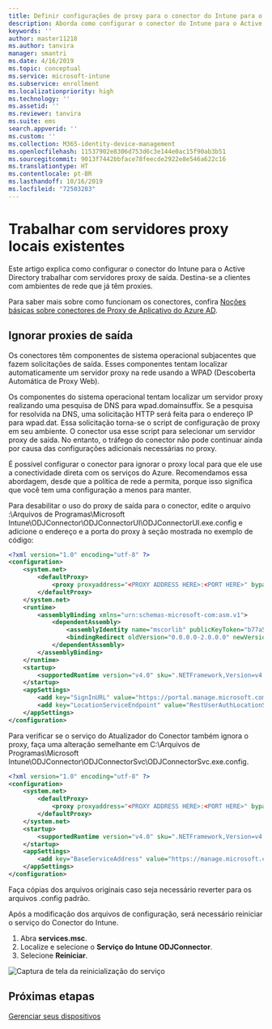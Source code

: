 ```yaml
---
title: Definir configurações de proxy para o conector do Intune para o Active Directory
description: Aborda como configurar o conector do Intune para o Active Directory trabalhar com os servidores proxy locais existentes.
keywords: ''
author: master11218
ms.author: tanvira
manager: smantri
ms.date: 4/16/2019
ms.topic: conceptual
ms.service: microsoft-intune
ms.subservice: enrollment
ms.localizationpriority: high
ms.technology: ''
ms.assetid: ''
ms.reviewer: tanvira
ms.suite: ems
search.appverid: ''
ms.custom: ''
ms.collection: M365-identity-device-management
ms.openlocfilehash: 11537902e8306d753d6c3e144e0ac15f90ab3b51
ms.sourcegitcommit: 9013f7442bbface78feecde2922e8e546a622c16
ms.translationtype: HT
ms.contentlocale: pt-BR
ms.lasthandoff: 10/16/2019
ms.locfileid: "72503283"
---
```

# <a name="work-with-existing-on-premises-proxy-servers"></a>Trabalhar com servidores proxy locais existentes

Este artigo explica como configurar o conector do Intune para o Active Directory trabalhar com servidores proxy de saída. Destina-se a clientes com ambientes de rede que já têm proxies.

Para saber mais sobre como funcionam os conectores, confira [Noções básicas sobre conectores de Proxy de Aplicativo do Azure AD](https://docs.microsoft.com/azure/active-directory/manage-apps/application-proxy-connectors).

## <a name="bypass-outbound-proxies"></a>Ignorar proxies de saída

Os conectores têm componentes de sistema operacional subjacentes que fazem solicitações de saída. Esses componentes tentam localizar automaticamente um servidor proxy na rede usando a WPAD (Descoberta Automática de Proxy Web).

Os componentes do sistema operacional tentam localizar um servidor proxy realizando uma pesquisa de DNS para wpad.domainsuffix. Se a pesquisa for resolvida na DNS, uma solicitação HTTP será feita para o endereço IP para wpad.dat. Essa solicitação torna-se o script de configuração de proxy em seu ambiente. O conector usa esse script para selecionar um servidor proxy de saída. No entanto, o tráfego do conector não pode continuar ainda por causa das configurações adicionais necessárias no proxy.

É possível configurar o conector para ignorar o proxy local para que ele use a conectividade direta com os serviços do Azure. Recomendamos essa abordagem, desde que a política de rede a permita, porque isso significa que você tem uma configuração a menos para manter.

Para desabilitar o uso do proxy de saída para o conector, edite o arquivo :\Arquivos de Programas\Microsoft Intune\ODJConnector\ODJConnectorUI\ODJConnectorUI.exe.config e adicione o endereço e a porta do proxy à seção mostrada no exemplo de código:

```xml
<?xml version="1.0" encoding="utf-8" ?>
<configuration>
    <system.net>  
        <defaultProxy>   
            <proxy proxyaddress="<PROXY ADDRESS HERE>:<PORT HERE>" bypassonlocal="True" usesystemdefault="True"/>   
        </defaultProxy>  
    </system.net>
    <runtime>
        <assemblyBinding xmlns="urn:schemas-microsoft-com:asm.v1">
            <dependentAssembly>
                <assemblyIdentity name="mscorlib" publicKeyToken="b77a5c561934e089" culture="neutral"/>
                <bindingRedirect oldVersion="0.0.0.0-2.0.0.0" newVersion="4.6.0.0" />
            </dependentAssembly>
        </assemblyBinding>
    </runtime>
    <startup> 
        <supportedRuntime version="v4.0" sku=".NETFramework,Version=v4.6" />
    </startup>
    <appSettings>
        <add key="SignInURL" value="https://portal.manage.microsoft.com/Home/ClientLogon"/>
        <add key="LocationServiceEndpoint" value="RestUserAuthLocationService/RestUserAuthLocationService/ServiceAddresses"/>
    </appSettings>
</configuration>
```

Para verificar se o serviço do Atualizador do Conector também ignora o proxy, faça uma alteração semelhante em C:\Arquivos de Programas\Microsoft Intune\ODJConnector\ODJConnectorSvc\ODJConnectorSvc.exe.config.

```xml
<?xml version="1.0" encoding="utf-8" ?>
<configuration>
    <system.net>  
        <defaultProxy>   
            <proxy proxyaddress="<PROXY ADDRESS HERE>:<PORT HERE>" bypassonlocal="True" usesystemdefault="True"/>   
        </defaultProxy>  
    </system.net>
    <startup>
        <supportedRuntime version="v4.0" sku=".NETFramework,Version=v4.6" />
    </startup>
    <appSettings>
        <add key="BaseServiceAddress" value="https://manage.microsoft.com/" />
    </appSettings>
</configuration>
```

Faça cópias dos arquivos originais caso seja necessário reverter para os arquivos .config padrão.

Após a modificação dos arquivos de configuração, será necessário reiniciar o serviço do Conector do Intune. 

1. Abra **services.msc**.
2. Localize e selecione o **Serviço do Intune ODJConnector**.
3. Selecione **Reiniciar**.

![Captura de tela da reinicialização do serviço](./media/autopilot-hybrid-connector-proxy/service-restart.png)


## <a name="next-steps"></a>Próximas etapas

[Gerenciar seus dispositivos](../remote-actions/device-management.md)